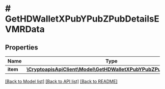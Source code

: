 # # GetHDWalletXPubYPubZPubDetailsEVMRData

## Properties

Name | Type | Description | Notes
------------ | ------------- | ------------- | -------------
**item** | [**\CryptoapisApiClient\Model\GetHDWalletXPubYPubZPubDetailsEVMRI**](GetHDWalletXPubYPubZPubDetailsEVMRI.md) |  |

[[Back to Model list]](../../README.md#models) [[Back to API list]](../../README.md#endpoints) [[Back to README]](../../README.md)
